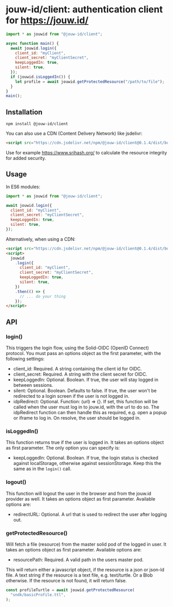 # jouw-id/client: authentication client for https://jouw.id/

```javascript
import * as jouwid from "@jouw-id/client";

async function main() {
  await jouwid.login({
    client_id: "myClient",
    client_secret: "myClientSecret",
    keepLoggedIn: true,
    silent: true,
  });
  if (jouwid.isLoggedIn()) {
    let profile = await jouwid.getProtectedResource("/path/to/file");
  }
}
main();
```

## Installation

```shell
npm install @jouw-id/client
```

You can also use a CDN (Content Delivery Network) like jsdelivr:

```html
<script src="https://cdn.jsdelivr.net/npm/@jouw-id/client@0.1.4/dist/bundle.js"></script>
```

Use for example https://www.srihash.org/ to calculate the resource integrity for added security.

## Usage

In ES6 modules:

```javascript
import * as jouwid from "@jouw-id/client";

await jouwid.login({
  client_id: "myClient",
  client_secret: "myClientSecret",
  keepLoggedIn: true,
  silent: true,
});
```

Alternatively, when using a CDN:

```html
<script src="https://cdn.jsdelivr.net/npm/@jouw-id/client@0.1.4/dist/bundle.js"></script>
<script>
  jouwid
    .login({
      client_id: "myClient",
      client_secret: "myClientSecret",
      keepLoggedIn: true,
      silent: true,
    })
    .then(() => {
      // ... do your thing
    });
</script>
```

## API

### login()

This triggers the login flow, using the Solid-OIDC (OpenID Connect) protocol. You must pass an options object as the first parameter, with the following settings:

- client_id: Required. A string containing the client id for OIDC.
- client_secret: Required. A string with the client secret for OIDC.
- keepLoggedIn: Optional. Boolean. If true, the user will stay logged in between sessions.
- silent: Optional. Boolean. Defaults to false. If true, the user won't be redirected to a login screen if the user is not logged in.
- idpRedirect: Optional. Function: <Promise>(url) => {}. If set, this function will be called when the user must log in to jouw.id, with the url to do so. The idpRedirect function can then handle this as required, e.g. open a popup or iframe to log in. On resolve, the user should be logged in.

### isLoggedIn()

This function returns true if the user is logged in. It takes an options object as first parameter. The only option you can specify is:

- keepLoggedIn: Optional. Boolean. If true, the login status is checked against localStorage, otherwise against sessionStorage. Keep this the same as in the `login()` call.

### logout()

This function will logout the user in the browser and from the jouw.id provider as well. It takes an options object as first parameter. Available options are:

- redirectURL: Optional. A url that is used to redirect the user after logging out.

### getProtectedResource()

Will fetch a file (resource) from the master solid pod of the logged in user. It takes an options object as first parameter. Available options are:

- resourcePath: Required. A valid path in the users master pod.

This will return either a javascript object, if the resource is a json or json-ld file. A text string if the resource is a text file, e.g. text/turtle. Or a Blob otherwise.
If the resource is not found, it will return false.

```javascript
const profileTurtle = await jouwid.getProtectedResource(
  "sndk/basicProfile.ttl",
);
```
